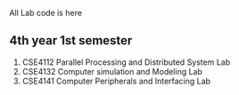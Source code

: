 All Lab code is here

## 4th year 1st semester

1. CSE4112 Parallel Processing and Distributed System Lab
2. CSE4132 Computer simulation and Modeling Lab
3. CSE4141 Computer Peripherals and Interfacing Lab 
